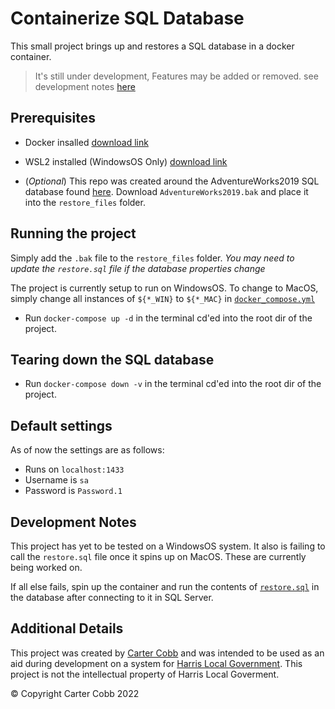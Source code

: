 # Containerize SQL Database

This small project brings up and restores a SQL database in a docker container.

> It's still under development, Features may be added or removed.
> see development notes [here](https://github.com/CarterCobb/Docker-SQL#development-goals)

## Prerequisites

- Docker insalled [download link](https://www.docker.com/products/docker-desktop)
- WSL2 installed (WindowsOS Only) [download link](https://wslstorestorage.blob.core.windows.net/wslblob/wsl_update_x64.msi)

- (_Optional_) This repo was created around the AdventureWorks2019 SQL database found [here](https://github.com/CarterCobb/Docker-SQL/blob/master/restore_files/restore.sql). Download `AdventureWorks2019.bak` and place it into the `restore_files` folder.

## Running the project

Simply add the `.bak` file to the `restore_files` folder.
_You may need to update the `restore.sql` file if the database properties change_

The project is currently setup to run on WindowsOS. To change to MacOS, simply change all instances of `${*_WIN}` to `${*_MAC}` in [`docker_compose.yml`](https://github.com/CarterCobb/Docker-SQL/blob/master/docker-compose.yml)

- Run `docker-compose up -d` in the terminal cd'ed into the root dir of the project.

## Tearing down the SQL database

- Run `docker-compose down -v` in the terminal cd'ed into the root dir of the project.

## Default settings

As of now the settings are as follows:

- Runs on `localhost:1433`
- Username is `sa`
- Password is `Password.1`

## Development Notes

This project has yet to be tested on a WindowsOS system. It also is failing to call the `restore.sql` file once it spins up on MacOS. These are currently being worked on.

If all else fails, spin up the container and run the contents of [`restore.sql`](https://github.com/CarterCobb/Docker-SQL/blob/master/restore_files/restore.sql) in the database after connecting to it in SQL Server.

## Additional Details

This project was created by [Carter Cobb](https://linktr.ee/cjcobb) and was intended to be used as an aid during development on a system for [Harris Local Government](https://www.harrislocalgov.com). This project is not the intellectual property of Harris Local Goverment.

© Copyright Carter Cobb 2022
